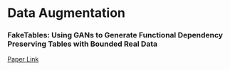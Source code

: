 # Data Augmentation

### FakeTables: Using GANs to Generate Functional Dependency Preserving Tables with Bounded Real Data
[Paper Link](https://www.ijcai.org/Proceedings/2019/287)
